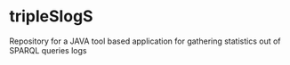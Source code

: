 # tripleSlogS
Repository for a JAVA tool based application for gathering statistics out of SPARQL queries logs
